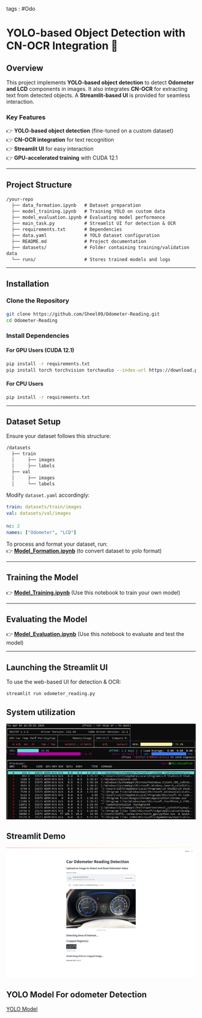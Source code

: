 tags : #Odo
# **YOLO-based Object Detection with CN-OCR Integration** 🚀

## **Overview**

This project implements **YOLO-based object detection** to detect **Odometer and LCD** components in images. It also integrates **CN-OCR** for extracting text from detected objects. A **Streamlit-based UI** is provided for seamless interaction.

### **Key Features**

👉 **YOLO-based object detection** (fine-tuned on a custom dataset)  
👉 **CN-OCR integration** for text recognition  
👉 **Streamlit UI** for easy interaction  
👉 **GPU-accelerated training** with CUDA 12.1

---

## **Project Structure**

```
/your-repo
  ├── data_formation.ipynb   # Dataset preparation
  ├── model_training.ipynb   # Training YOLO on custom data
  ├── model_evaluation.ipynb # Evaluating model performance
  ├── main_task.py           # Streamlit UI for detection & OCR
  ├── requirements.txt       # Dependencies
  ├── data.yaml              # YOLO dataset configuration
  ├── README.md              # Project documentation
  ├── datasets/              # Folder containing training/validation data
  └── runs/                  # Stores trained models and logs
```

---

## **Installation**

### **Clone the Repository**

```bash
git clone https://github.com/Sheel09/Odometer-Reading.git
cd Odometer-Reading
```

### **Install Dependencies**

#### **For GPU Users (CUDA 12.1)**

```bash
pip install -r requirements.txt
pip install torch torchvision torchaudio --index-url https://download.pytorch.org/whl/cu121
```

#### **For CPU Users**

```bash
pip install -r requirements.txt
```

---

## **Dataset Setup**

Ensure your dataset follows this structure:

```
/datasets
  ├── train
  │     ├── images
  │     ├── labels
  ├── val
  │     ├── images
  │     └── labels
```

Modify `dataset.yaml` accordingly:

```yaml
train: datasets/train/images
val: datasets/val/images

nc: 2
names: ["Odometer", "LCD"]
```

To process and format your dataset, run:  
👉 [**Model_Formation.ipynb**](Model_Formation.ipynb) (to convert dataset to yolo format) 

---

## **Training the Model**

👉 [**Model_Training.ipynb**](Model_Training.ipynb)   (Use this notebook to train your own model) 

---
## **Evaluating the Model**

👉 [**Model_Evaluation.ipynb**](Model_Evaluation.ipynb)   (Use this notebook to evaluate and test the model) 

---
## **Launching the Streamlit UI**

To use the web-based UI for detection & OCR:

```bash
streamlit run odometer_reading.py
```
## **System utilization**
![GPU Utilization](Utilization.PNG)

## **Streamlit Demo**
![Odometer Reading Demo](Streamlit_Demo.PNG)

## **YOLO Model For odometer Detection**
[YOLO Model](runs/custom_train/best.pt)

